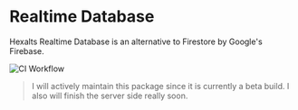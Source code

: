 # Realtime Database

Hexalts Realtime Database is an alternative to Firestore by Google's Firebase.

![CI Workflow](https://github.com/hexalts/rdbc/actions/workflows/main.yml/badge.svg)

> I will actively maintain this package since it is currently a beta build. I also will finish the server side really soon.